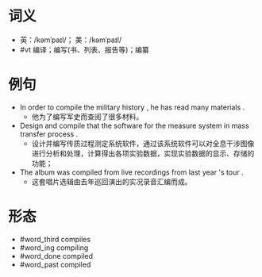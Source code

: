 # 词义
- 英：/kəmˈpaɪl/； 美：/kəmˈpaɪl/
- #vt 编译；编写(书、列表、报告等)；编纂
# 例句
- In order to compile the military history , he has read many materials .
	- 他为了编写军史而查阅了很多材料。
- Design and compile that the software for the measure system in mass transfer process .
	- 设计并编写传质过程测定系统软件，通过该系统软件可以对全息干涉图像进行分析和处理，计算得出各项实验数据，实现实验数据的显示、存储的功能；
- The album was compiled from live recordings from last year 's tour .
	- 这套唱片选辑由去年巡回演出的实况录音汇编而成。
# 形态
- #word_third compiles
- #word_ing compiling
- #word_done compiled
- #word_past compiled
